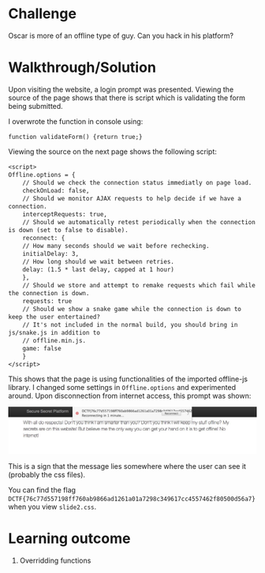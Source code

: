 # Challenge

Oscar is more of an offline type of guy. Can you hack in his platform?

# Walkthrough/Solution

Upon visiting the website, a login prompt was presented. Viewing the source of the page shows that there is script which is validating the form being submitted. 

I overwrote the function in console using:
```
function validateForm() {return true;}
```

Viewing the source on the next page shows the following script:
```
<script>
Offline.options = {	
	// Should we check the connection status immediatly on page load.
	checkOnLoad: false,
	// Should we monitor AJAX requests to help decide if we have a connection.
	interceptRequests: true,
	// Should we automatically retest periodically when the connection is down (set to false to disable).
	reconnect: {
	// How many seconds should we wait before rechecking.
	initialDelay: 3,
	// How long should we wait between retries.
	delay: (1.5 * last delay, capped at 1 hour)
	},
	// Should we store and attempt to remake requests which fail while the connection is down.
	requests: true
	// Should we show a snake game while the connection is down to keep the user entertained?
	// It's not included in the normal build, you should bring in js/snake.js in addition to
	// offline.min.js.
	game: false
	}
</script>
```

This shows that the page is using functionalities of the imported offline-js library. I changed some settings in `Offline.options` and experimented around. Upon disconnection from internet access, this prompt was shown:

![](https://github.com/tanhengyeow/ctf-journal/blob/master/dctf-quals-2017/super-secure/src/super-secure.jpg)

This is a sign that the message lies somewhere where the user can see it (probably the css files).

You can find the flag `DCTF{76c77d557198ff760ab9866ad1261a01a7298c349617cc4557462f80500d56a7}` when you view `slide2.css`.

# Learning outcome
1. Overridding functions
